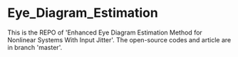 
# Eye_Diagram_Estimation

This is the REPO of 'Enhanced Eye Diagram Estimation Method for Nonlinear Systems With Input Jitter'. The open-source codes and article are in branch 'master'.

